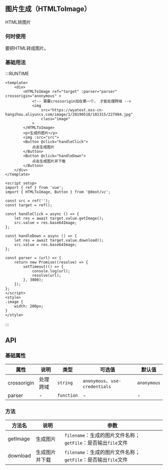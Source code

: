 ## 图片生成（HTMLToImage）

HTML转图片

### 何时使用

要把HTML转成图片。

### 基础用法

:::RUNTIME
```vue
<template>
	<div>
		<HTMLToImage ref="target" :parser="parser" crossorigin="anonymous" >
			<!-- 需要crossorigin加在第一个， 才能处理跨域 -->
			<img 
				src="https://wyatest.oss-cn-hangzhou.aliyuncs.com/image/1/20190518/102315/227984.jpg" 
				class="image"
			>
		</HTMLToImage>
		<p>生成的图片</p>
		<img :src="src">
		<Button @click="handleClick">
			点击生成图片
		</Button>
		<Button @click="handleDown">
			点击生成图片并下载
		</Button>
	</div>
</template>

<script setup>
import { ref } from 'vue';
import { HTMLToImage, Button } from '@deot/vc';

const src = ref('');
const target = ref();

const handleClick = async () => {
	let res = await target.value.getImage();
	src.value = res.base64Image;
};

const handleDown = async () => {
	let res = await target.value.download();
	src.value = res.base64Image;
};

const parser = (url) => {
	return new Promise((resolve) => {
		setTimeout(() => {
			console.log(url);
			resolve(url);
		}, 3000);
	});
};
</script>
<style>
.image {
	width: 200px;
}
</style>
```
:::

## API

### 基础属性

| 属性          | 说明   | 类型         | 可选值                           | 默认值         |
| ----------- | ---- | ---------- | ----------------------------- | ----------- |
| crossorigin | 处理跨域 | `string`   | `anonymous`、`use-credentials` | `anonymous` |
| parser      | -    | `function` | -                             | -           |


### 方法

| 方法名      | 说明      | 参数                                          |
| -------- | ------- | ------------------------------------------- |
| getImage | 生成图片    | `filename`：生成的图片文件名称；`getFile`：是否输出`file`文件 |
| download | 生成图片并下载 | `filename`：生成的图片文件名称；`getFile`：是否输出`file`文件 |

